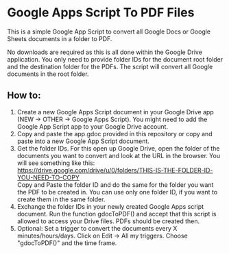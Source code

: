 # Google Apps Script To PDF Files

This is a simple Google App Script to convert all Google Docs or Google Sheets documents in a folder to PDF. 

No downloads are required as this is all done within the Google Drive application. You only need to provide folder IDs for the document root folder and the destination folder for the PDFs. The script will convert all Google documents in the root folder.

## How to: 

1. Create a new Google Apps Script document in your Google Drive app (NEW -> OTHER -> Google Apps Script). You might need to add the Google App Script app to your Google Drive account. 
2. Copy and paste the app.gdoc provided in this repository or copy and paste into a new Google App Script document.
3. Get the folder IDs. For this open up Google Drive, open the folder of the documents you want to convert and look at the URL in the browser. You will see something like this:<br> 
https://drive.google.com/drive/u/0/folders/THIS-IS-THE-FOLDER-ID-YOU-NEED-TO-COPY <br>
Copy and Paste the folder ID and do the same for the folder you want the PDF to be created in. You can use only one folder ID, if you want to create them in the same folder.
4. Exchange the folder IDs in your newly created Google Apps script document. Run the function gdocToPDF() and accept that this script is allowed to access your Drive files. PDFs should be created then.   
5. Optional: Set a trigger to convert the documents every X minutes/hours/days. Click on Edit -> All my triggers. Choose "gdocToPDF()" and the time frame.  
